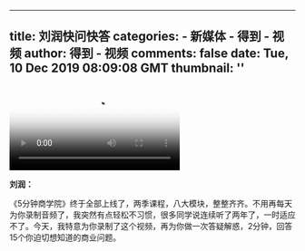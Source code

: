 
---
title: 刘润快问快答
categories: 
    - 新媒体
    - 得到 - 视频
author: 得到 - 视频
comments: false
date: Tue, 10 Dec 2019 08:09:08 GMT
thumbnail: ''
---

<div>   
<video controls="controls" src="https://mediacdn.umiwi.com/video/mp4/3305239887872000/22/Dyd775ezR24w5ede.mp4" poster="https://piccdn3.umiwi.com/img/201912/11/201912111849091663777303.jpeg" class="video"></video><div class="editor-show"><p style="text-align:left;"><b>刘润：</b></p><p style="text-align:left;">《5分钟商学院》终于全部上线了，两季课程，八大模块，整整齐齐。不用再每天为你录制音频了，我突然有点轻松不习惯，很多同学说连续听了两年了，一时适应不了。今天，我特意为你录制了这个视频，再为你做一次答疑解惑，2分钟，回答15个你迫切想知道的商业问题。</p></div>  
</div>
            